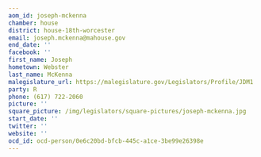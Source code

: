 ```yaml
---
aom_id: joseph-mckenna
chamber: house
district: house-18th-worcester
email: joseph.mckenna@mahouse.gov
end_date: ''
facebook: ''
first_name: Joseph
hometown: Webster
last_name: McKenna
malegislature_url: https://malegislature.gov/Legislators/Profile/JDM1
party: R
phone: (617) 722-2060
picture: ''
square_picture: /img/legislators/square-pictures/joseph-mckenna.jpg
start_date: ''
twitter: ''
website: ''
ocd_id: ocd-person/0e6c20bd-bfcb-445c-a1ce-3be99e26398e
---
```

